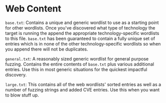# Web Content

`base.txt`: Contains a unique and generic wordlist to use as a starting point for other wordlists. Once you've discovered what type of technology the target is running the append the appropriate technology-specific wordlists to this file. `base.txt` has been guaranteed to contain a fully unique set of entries which is in none of the other technology-specific wordlists so when you append there will not be duplicates. 

`general.txt`: A reasonably sized generic wordlist for general purpose fuzzing. Contains the entire contents of `base.txt` plus various additional entries. Use this in most generic situations for the quickest impactful discovery.

`large.txt`: This contains all of the web wordlists' sorted entries as well as a number of fuzzing strings and added CVE entries. Use this when you want to blow stuff up. 
